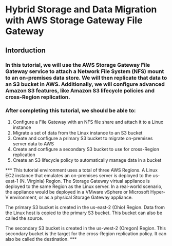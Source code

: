 # Hybrid Storage and Data Migration with AWS Storage Gateway File Gateway
## Intorduction
### In this tutorial, we will use the AWS Storage Gateway File Gateway service to attach a Network File System (NFS) mount to an on-premises data store. We will then replicate that data to an S3 bucket in AWS. Additionally, we will configure advanced Amazon S3 features, like Amazon S3 lifecycle policies and cross-Region replication.

### After completing this tutorial, we should be able to:
1. Configure a File Gateway with an NFS file share and attach it to a Linux instance
2. Migrate a set of data from the Linux instance to an S3 bucket
3. Create and configure a primary S3 bucket to migrate on-premises server data to AWS
4. Create and configure a secondary S3 bucket to use for cross-Region replication
5. Create an S3 lifecycle policy to automatically manage data in a bucket

*** This tutorial environment uses a total of three AWS Regions. A Linux EC2 instance that emulates an on-premises server is deployed to the us-east-1 (N. Virginia) Region. The Storage Gateway virtual appliance is deployed to the same Region as the Linux server. In a real-world scenario, the appliance would be deployed in a VMware vSphere or Microsoft Hyper-V environment, or as a physical Storage Gateway appliance.

The primary S3 bucket is created in the us-east-2 (Ohio) Region. Data from the Linux host is copied to the primary S3 bucket. This bucket can also be called the source.

The secondary S3 bucket is created in the us-west-2 (Oregon) Region. This secondary bucket is the target for the cross-Region replication policy. It can also be called the destination. ***
